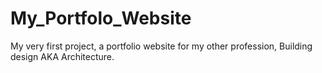 # My_Portfolo_Website
My very first project, a portfolio website for my other profession, Building design AKA Architecture.
